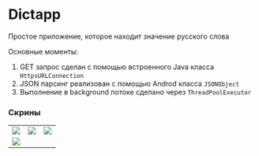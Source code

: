 # Dictapp

Простое приложение, которое находит значение русского слова

Основные моменты:

1. GET запрос сделан с помощью встроенного Java класса <code>HttpsURLConnection</code>
2. JSON парсинг реализован с помощью Androd класса <code>JSONObject</code>
3. Выполнение в background потоке сделано через <code>ThreadPoolExecutor</code>

### Скрины

<table>
  <tr>
    <td><img src="https://github.com/KiberneticWorm/LearningApps/blob/master/Dictapp/screens/screen1.png" /></td>
    <td><img src="https://github.com/KiberneticWorm/LearningApps/blob/master/Dictapp/screens/screen2.png" /></td>
    <td><img src="https://github.com/KiberneticWorm/LearningApps/blob/master/Dictapp/screens/screen3.png" /></td>
  </tr>
  <tr>
    <td><img src="https://github.com/KiberneticWorm/LearningApps/blob/master/Dictapp/screens/screen4.png" /></td>
  </tr>
</table>
